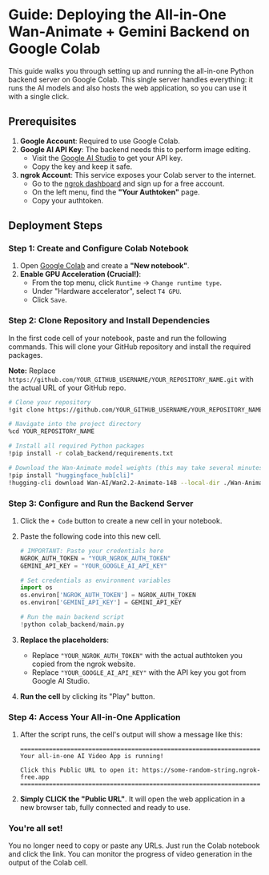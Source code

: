 
# Guide: Deploying the All-in-One Wan-Animate + Gemini Backend on Google Colab

This guide walks you through setting up and running the all-in-one Python backend server on Google Colab. This single server handles everything: it runs the AI models and also hosts the web application, so you can use it with a single click.

## Prerequisites

1.  **Google Account**: Required to use Google Colab.
2.  **Google AI API Key**: The backend needs this to perform image editing.
    *   Visit the [Google AI Studio](https://aistudio.google.com/app/apikey) to get your API key.
    *   Copy the key and keep it safe.
3.  **ngrok Account**: This service exposes your Colab server to the internet.
    *   Go to the [ngrok dashboard](https://dashboard.ngrok.com/login) and sign up for a free account.
    *   On the left menu, find the **"Your Authtoken"** page.
    *   Copy your authtoken.

## Deployment Steps

### Step 1: Create and Configure Colab Notebook

1.  Open [Google Colab](https://colab.research.google.com/) and create a **"New notebook"**.
2.  **Enable GPU Acceleration (Crucial!)**:
    *   From the top menu, click `Runtime` -> `Change runtime type`.
    *   Under "Hardware accelerator", select `T4 GPU`.
    *   Click `Save`.

### Step 2: Clone Repository and Install Dependencies

In the first code cell of your notebook, paste and run the following commands. This will clone your GitHub repository and install the required packages.

**Note:** Replace `https://github.com/YOUR_GITHUB_USERNAME/YOUR_REPOSITORY_NAME.git` with the actual URL of your GitHub repo.

```bash
# Clone your repository
!git clone https://github.com/YOUR_GITHUB_USERNAME/YOUR_REPOSITORY_NAME.git

# Navigate into the project directory
%cd YOUR_REPOSITORY_NAME

# Install all required Python packages
!pip install -r colab_backend/requirements.txt

# Download the Wan-Animate model weights (this may take several minutes)
!pip install "huggingface_hub[cli]"
!hugging-cli download Wan-AI/Wan2.2-Animate-14B --local-dir ./Wan-Animate-14B-Checkpoints
```

### Step 3: Configure and Run the Backend Server

1.  Click the `+ Code` button to create a new cell in your notebook.
2.  Paste the following code into this new cell.

    ```python
    # IMPORTANT: Paste your credentials here
    NGROK_AUTH_TOKEN = "YOUR_NGROK_AUTH_TOKEN"
    GEMINI_API_KEY = "YOUR_GOOGLE_AI_API_KEY"
    
    # Set credentials as environment variables
    import os
    os.environ['NGROK_AUTH_TOKEN'] = NGROK_AUTH_TOKEN
    os.environ['GEMINI_API_KEY'] = GEMINI_API_KEY
    
    # Run the main backend script
    !python colab_backend/main.py
    ```
3.  **Replace the placeholders**:
    *   Replace `"YOUR_NGROK_AUTH_TOKEN"` with the actual authtoken you copied from the ngrok website.
    *   Replace `"YOUR_GOOGLE_AI_API_KEY"` with the API key you got from Google AI Studio.
4.  **Run the cell** by clicking its "Play" button.

### Step 4: Access Your All-in-One Application

1.  After the script runs, the cell's output will show a message like this:

    ```
    ==============================================================================
    Your all-in-one AI Video App is running!
    
    Click this Public URL to open it: https://some-random-string.ngrok-free.app
    ==============================================================================
    ```

2.  **Simply CLICK the "Public URL"**. It will open the web application in a new browser tab, fully connected and ready to use.

### You're all set!

You no longer need to copy or paste any URLs. Just run the Colab notebook and click the link. You can monitor the progress of video generation in the output of the Colab cell.
